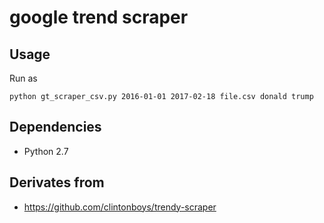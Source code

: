 # google trend scraper

## Usage

Run as

```
python gt_scraper_csv.py 2016-01-01 2017-02-18 file.csv donald trump
```

## Dependencies

- Python 2.7

## Derivates from

* https://github.com/clintonboys/trendy-scraper
